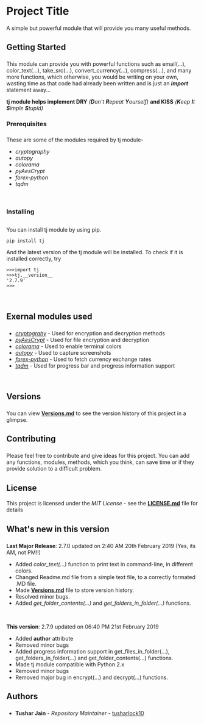 # Project Title

A simple but powerful module that will provide you many useful methods.<br/>



## **Getting Started** <h3>
This module can provide you with powerful functions such as email(...), color_text(...),
take_src(...), convert_currency(...), compress(...), and many more functions, which otherwise,
you would be writing on your own, wasting time as that code had already been
written and is just an **_import_** statement away...

**tj module helps implement
DRY** _(**D**on't **R**epeat **Y**ourself)_
**and KISS** _(**K**eep **I**t **S**imple **S**tupid)_<br/>


### **Prerequisites**<h3>
These are some of the modules required by tj module-

* *cryptography*
* *autopy*
* *colorama*
* *pyAesCrypt*
* *forex-python*
* *tqdm*
<br/>


### **Installing**<h2>
You can install tj module by using pip.

```
pip install tj
```
And the latest version of the tj module will be installed.
To check if it is installed correctly, try
```
>>>import tj
>>>tj.__version__
'2.7.9'
>>>
```
<br/>


## **Exernal modules used**<h3>
* *[cryptograhy](https://pypi.org/project/cryptography/)* - Used for encryption and decryption methods
* *[pyAesCrypt](https://pypi.org/project/pyAesCrypt/)* - Used for file encryption and decryption
* *[colorama](https://pypi.org/project/colorama/)* - Used to enable terminal colors
* *[autopy](https://pypi.org/project/autopy/)* - Used to capture screenshots
* *[forex-python](https://pypi.org/project/forex-python/)* - Used to fetch currency exchange rates
* *[tqdm](https://pypi.org/project/tqdm/)* - Used for progress bar and progress information support
<br/>

## **Versions**<h3>
You can view **[Versions.md](Versions.md)** to see the version history of this project
in a glimpse.<br/>


## **Contributing**<h3>
Please feel free to contribute and give ideas for this project. You can add any
functions, modules, methods, which you think, can save time or if they provide
solution to a difficult problem.<br/>


## **License**<h4>
This project is licensed under the *MIT License* - see the **[LICENSE.md](LICENSE.md)** file for details<br/>


## **What's new in this version**<h3>
**Last Major Release**: 2.7.0 updated on 2:40 AM 20th February 2019 (Yes, its AM, not PM!!)

* Added _color_text(...)_ function to print text in command-line, in different colors.
* Changed Readme.md file from a simple text file, to a correctly formated .MD file.
* Made **[Versions.md](Versions.md)** file to store version history.
* Resolved minor bugs.
* Added _get_folder_contents(...)_ and _get_folders_in_folder(...)_ functions.
<br/>

**This version**: 2.7.9 updated on 06:40 PM 21st February 2019

* Added __author__ attribute
* Removed minor bugs
* Added progress information support in get_files_in_folder(...),
	get_folders_in_folder(...) and get_folder_contents(...) functions.
* Made tj module compatible with Python 2.x
* Removed minor bugs
* Removed major bug in encrypt(...) and decrypt(...) functions.


## **Authors**<h3>

* **Tushar Jain** - *Repository Maintainer* - [tusharlock10](https://github.com/tusharlock10)



